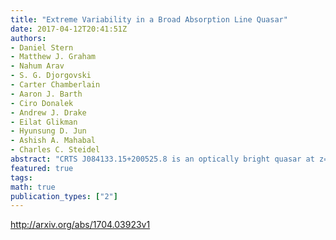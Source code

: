 ```yaml
---
title: "Extreme Variability in a Broad Absorption Line Quasar"
date: 2017-04-12T20:41:51Z
authors:
- Daniel Stern
- Matthew J. Graham
- Nahum Arav
- S. G. Djorgovski
- Carter Chamberlain
- Aaron J. Barth
- Ciro Donalek
- Andrew J. Drake
- Eilat Glikman
- Hyunsung D. Jun
- Ashish A. Mahabal
- Charles C. Steidel
abstract: "CRTS J084133.15+200525.8 is an optically bright quasar at z=2.345 that has shown extreme spectral variability over the past decade. Photometrically, the source had a visual magnitude of V~17.3 between 2002 and 2008. Then, over the following five years, the source slowly brightened by approximately one magnitude, to V~16.2. Only ~1 in 10,000 quasars show such extreme variability, as quantified by the extreme parameters derived for this quasar assuming a damped random walk model. A combination of archival and newly acquired spectra reveal the source to be an iron low-ionization broad absorption line (FeLoBAL) quasar with extreme changes in its absorption spectrum. Some absorption features completely disappear over the 9 years of optical spectra, while other features remain essentially unchanged. We report the first definitive redshift for this source, based on the detection of broad H-alpha in a Keck/MOSFIRE spectrum. Absorption systems separated by several 1000 km/s in velocity show coordinated weakening in the depths of their troughs as the continuum flux increases. We interpret the broad absorption line variability to be due to changes in photoionization, rather than due to motion of material along our line of sight. This source highlights one sort of rare transition object that astronomy will now be finding through dedicated time-domain surveys."
featured: true
tags:
math: true
publication_types: ["2"]
---
```

http://arxiv.org/abs/1704.03923v1

